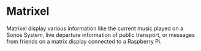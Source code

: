 # Matrixel

Matrixel display various information like the current music played on a Sonos System, live departure information of public transport, or messages from friends on a matrix display connected to a Raspberry Pi.
